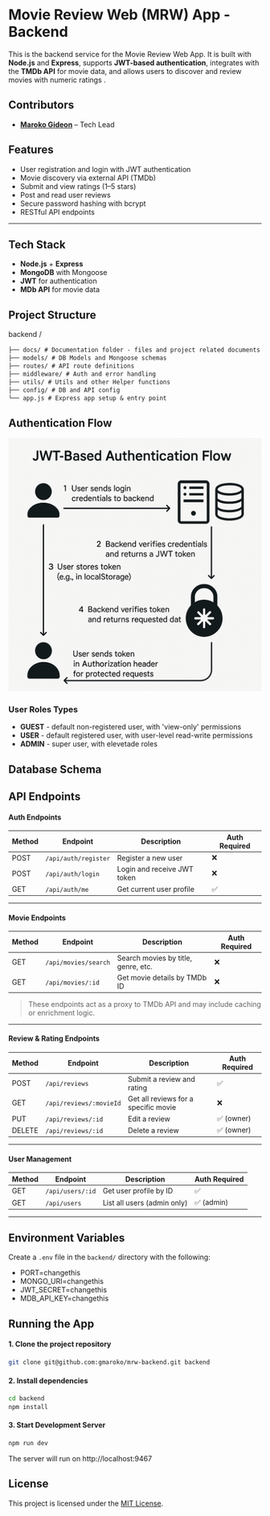 # Movie Review Web (MRW) App - Backend

This is the backend service for the Movie Review Web App. It is built with **Node.js** and **Express**, supports **JWT-based authentication**, integrates with the **TMDb API** for movie data, and allows users to discover and review movies with numeric ratings .


## Contributors

- **[Maroko Gideon](mailto:gmaroko@usiu.ac.ke)** – Tech Lead



##  Features

-  User registration and login with JWT authentication
-  Movie discovery via external API (TMDb)
-  Submit and view ratings (1–5 stars)
-  Post and read user reviews
-  Secure password hashing with bcrypt
-  RESTful API endpoints

---

## Tech Stack

- **Node.js** + **Express**
- **MongoDB** with Mongoose
- **JWT** for authentication
- **MDb API** for movie data

## Project Structure
backend /

    ├── docs/ # Documentation folder - files and project related documents 
    ├── models/ # DB Models and Mongoose schemas 
    ├── routes/ # API route definitions 
    ├── middleware/ # Auth and error handling 
    ├── utils/ # Utils and other Helper functions 
    ├── config/ # DB and API config 
    └── app.js # Express app setup & entry point

## Authentication Flow
![JWT-based auth flow](docs/jwt.jpeg)

### User Roles Types
- **GUEST** - default non-registered user, with 'view-only' permissions
- **USER** - default registered user, with user-level read-write permissions
- **ADMIN** - super user, with elevetade roles

## Database Schema


## API Endpoints

#### Auth Endpoints

| Method | Endpoint             | Description                  | Auth Required |
|--------|----------------------|------------------------------|---------------|
| POST   | `/api/auth/register` | Register a new user          | ❌            |
| POST   | `/api/auth/login`    | Login and receive JWT token  | ❌            |
| GET    | `/api/auth/me`       | Get current user profile     | ✅            |

---

#### Movie Endpoints

| Method | Endpoint              | Description                        | Auth Required |
|--------|-----------------------|------------------------------------|---------------|
| GET    | `/api/movies/search`  | Search movies by title, genre, etc.| ❌            |
| GET    | `/api/movies/:id`     | Get movie details by TMDb ID       | ❌            |

> These endpoints act as a proxy to TMDb API and may include caching or enrichment logic.

---

#### Review & Rating Endpoints

| Method | Endpoint               | Description                          | Auth Required |
|--------|------------------------|--------------------------------------|---------------|
| POST   | `/api/reviews`         | Submit a review and rating           | ✅            |
| GET    | `/api/reviews/:movieId`| Get all reviews for a specific movie | ❌            |
| PUT    | `/api/reviews/:id`     | Edit a review                        | ✅ (owner)    |
| DELETE | `/api/reviews/:id`     | Delete a review                      | ✅ (owner)    |

---

#### User Management

| Method | Endpoint             | Description                  | Auth Required |
|--------|----------------------|------------------------------|---------------|
| GET    | `/api/users/:id`     | Get user profile by ID       | ✅            |
| GET    | `/api/users`         | List all users (admin only)  | ✅ (admin)    |

---

## Environment Variables

Create a `.env` file in the `backend/` directory with the following:
- PORT=changethis
- MONGO_URI=changethis
- JWT_SECRET=changethis
- MDB_API_KEY=changethis

## Running the App

#### 1. Clone the project repository

```bash
git clone git@github.com:gmaroko/mrw-backend.git backend
```

#### 2. Install dependencies

```bash
cd backend
npm install
```

#### 3. Start Development Server
```bash
npm run dev
```

The server will run on http://localhost:9467


## License
This project is licensed under the [MIT License](./LICENSE). 